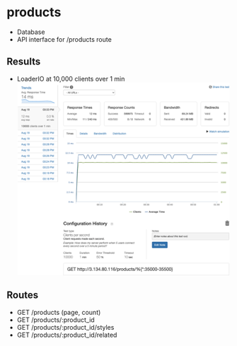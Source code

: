 # products
- Database
- API interface for /products route

## Results
- LoaderIO at 10,000 clients over 1 min
![Alt text](/screenshots/loaderio.png?raw=true "loader.io results")

## Routes
- GET /products (page, count)
- GET /products/:product_id
- GET /products/:product_id/styles
- GET /products/:product_id/related